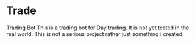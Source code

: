 # Trade
Trading Bot
This is a trading bot for Day trading. It is not yet tested in the real world.
This is not a serious project rather just something i created.
